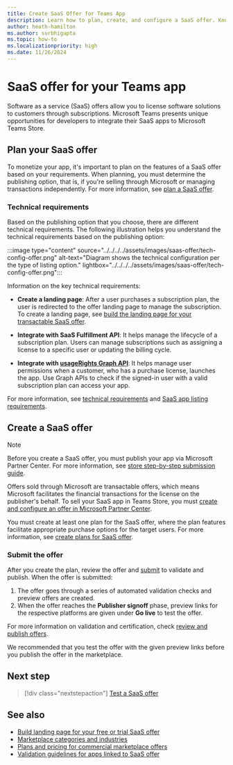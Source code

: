 ```yaml
---
title: Create SaaS Offer for Teams App
description: Learn how to plan, create, and configure a SaaS offer. Know the basic information on technical requirements, landing page, offer plan, and API integrations.
author: heath-hamilton
ms.author: surbhigupta
ms.topic: how-to
ms.localizationpriority: high
ms.date: 11/26/2024
---
```


# SaaS offer for your Teams app

Software as a service (SaaS) offers allow you to license software solutions to customers through subscriptions. Microsoft Teams presents unique opportunities for developers to integrate their SaaS apps to Microsoft Teams Store.

## Plan your SaaS offer

To monetize your app, it's important to plan on the features of a SaaS offer based on your requirements. When planning, you must determine the publishing option, that is, if you're selling through Microsoft or managing transactions independently. For more information, see [plan a SaaS offer](/partner-center/marketplace/plan-saas-offer).

### Technical requirements 

Based on the publishing option that you choose, there are different technical requirements. The following illustration helps you understand the technical requirements based on the publishing option:

:::image type="content" source="../../../../assets/images/saas-offer/tech-config-offer.png" alt-text="Diagram shows the technical configuration per the type of listing option." lightbox="../../../../assets/images/saas-offer/tech-config-offer.png":::

Information on the key technical requirements:

* **Create a landing page**: After a user purchases a subscription plan, the user is redirected to the offer landing page to manage the subscription. To create a landing page, see [build the landing page for your transactable SaaS offer](/partner-center/marketplace/azure-ad-transactable-saas-landing-page).

* **Integrate with SaaS Fulfillment API**: It helps manage the lifecycle of a subscription plan. Users can manage subscriptions such as assigning a license to a specific user or updating the billing cycle.

* **Integrate with [usageRights Graph API](/partner-center/marketplace/isv-app-license-saas)**: It helps manage user permissions when a customer, who has a purchase license, launches the app. Use Graph APIs to check if the signed-in user with a valid subscription plan can access your app.

For more information, see [technical requirements](/partner-center/marketplace-offers/plan-saas-offer) and [SaaS app listing requirements](/partner-center/marketplace/marketplace-criteria-content-validation).

## Create a SaaS offer

> [!NOTE]
> Before you create a SaaS offer, you must publish your app via Microsoft Partner Center. For more information, see [store step-by-step submission guide](/partner-center/marketplace/add-in-submission-guide).

Offers sold through Microsoft are transactable offers, which means Microsoft facilitates the financial transactions for the license on the publisher's behalf. To sell your SaaS app in Teams Store, you must [create and configure an offer in Microsoft Partner Center](/partner-center/marketplace-offers/create-new-saas-offer).

You must create at least one plan for the SaaS offer, where the plan features facilitate appropriate purchase options for the target users. For more information, see [create plans for SaaS offer](/partner-center/marketplace/create-new-saas-offer-plans).

### Submit the offer

After you create the plan, review the offer and [submit](/partner-center/marketplace-offers/test-publish-saas-offer) to validate and publish. When the offer is submitted: 

1. The offer goes through a series of automated validation checks and preview offers are created.
1. When the offer reaches the **Publisher signoff** phase, preview links for the respective platforms are given under **Go live** to test the offer.

For more information on validation and certification, check [review and publish offers](/partner-center/marketplace/review-publish-offer).

We recommended that you test the offer with the given preview links before you publish the offer in the marketplace.

## Next step

> [!div class="nextstepaction"]
> [Test a SaaS offer](Test-preview-for-monetized-apps.md)

## See also

* [Build landing page for your free or trial SaaS offer](/partner-center/marketplace/azure-ad-free-or-trial-landing-page)
* [Marketplace categories and industries](/partner-center/marketplace/marketplace-categories-industries)
* [Plans and pricing for commercial marketplace offers](/partner-center/marketplace/plans-pricing)
* [Validation guidelines for apps linked to SaaS offer](teams-store-validation-guidelines.md#apps-linked-to-saas-offer)
